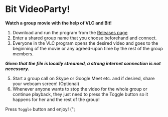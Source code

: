 # Bit VideoParty!

**Watch a group movie with the help of VLC and Bit!**

1. Download and run the program from the [Releases page](https://github.com/ysmoradi/Bit.VideoParty/releases/tag/v-1.0.0)
2. Enter a shared group name that you choose beforehand and connect.
3. Everyone in the VLC program opens the desired video and goes to the beginning of the movie or any agreed-upon time by the rest of the group members.

***Given that the file is locally streamed, a strong internet connection is not necessary.***

5. Start a group call on Skype or Google Meet etc. and if desired, share your webcam screen! (Optional)
6. Whenever anyone wants to stop the video for the whole group or continue playback, they just need to press the Toggle button so it happens for her and the rest of the group!

Press `Toggle` button and enjoy! (";
